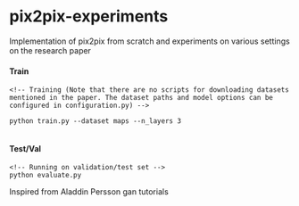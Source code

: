 # pix2pix-experiments
Implementation of pix2pix from scratch and experiments on various settings on the research paper


#### Train
```
<!-- Training (Note that there are no scripts for downloading datasets mentioned in the paper. The dataset paths and model options can be configured in configuration.py) -->

python train.py --dataset maps --n_layers 3


```

#### Test/Val

```
<!-- Running on validation/test set -->
python evaluate.py 
```

Inspired from Aladdin Persson gan tutorials
